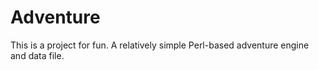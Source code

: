 # Adventure

This is a project for fun. A relatively simple Perl-based adventure engine and
data file.
